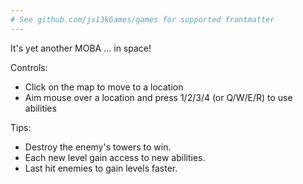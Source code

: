 ```yaml
---
# See github.com/js13kGames/games for supported frontmatter
---
```

It's yet another MOBA ... in space!


Controls:
- Click on the map to move to a location
- Aim mouse over a location and press 1/2/3/4 (or Q/W/E/R) to use abilities


Tips:
- Destroy the enemy's towers to win.
- Each new level gain access to	new abilities.
- Last hit enemies to gain levels faster.